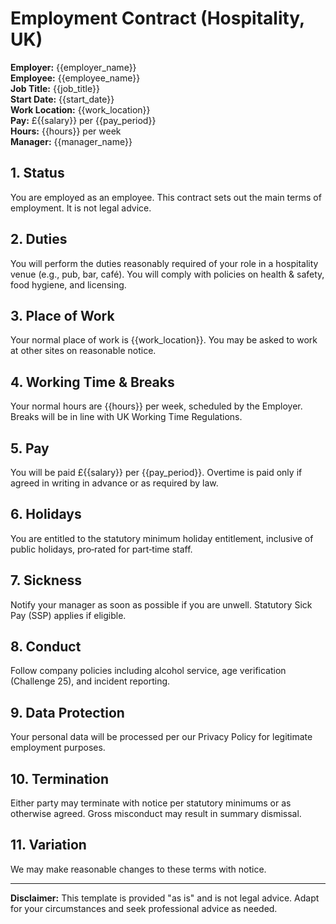 
# Employment Contract (Hospitality, UK)

**Employer:** {{employer_name}}  
**Employee:** {{employee_name}}  
**Job Title:** {{job_title}}  
**Start Date:** {{start_date}}  
**Work Location:** {{work_location}}  
**Pay:** £{{salary}} per {{pay_period}}  
**Hours:** {{hours}} per week  
**Manager:** {{manager_name}}

## 1. Status
You are employed as an employee. This contract sets out the main terms of employment. It is not legal advice.

## 2. Duties
You will perform the duties reasonably required of your role in a hospitality venue (e.g., pub, bar, café). You will comply with policies on health & safety, food hygiene, and licensing.

## 3. Place of Work
Your normal place of work is {{work_location}}. You may be asked to work at other sites on reasonable notice.

## 4. Working Time & Breaks
Your normal hours are {{hours}} per week, scheduled by the Employer. Breaks will be in line with UK Working Time Regulations.

## 5. Pay
You will be paid £{{salary}} per {{pay_period}}. Overtime is paid only if agreed in writing in advance or as required by law.

## 6. Holidays
You are entitled to the statutory minimum holiday entitlement, inclusive of public holidays, pro‑rated for part‑time staff.

## 7. Sickness
Notify your manager as soon as possible if you are unwell. Statutory Sick Pay (SSP) applies if eligible.

## 8. Conduct
Follow company policies including alcohol service, age verification (Challenge 25), and incident reporting.

## 9. Data Protection
Your personal data will be processed per our Privacy Policy for legitimate employment purposes.

## 10. Termination
Either party may terminate with notice per statutory minimums or as otherwise agreed. Gross misconduct may result in summary dismissal.

## 11. Variation
We may make reasonable changes to these terms with notice.

---
**Disclaimer:** This template is provided "as is" and is not legal advice. Adapt for your circumstances and seek professional advice as needed.
